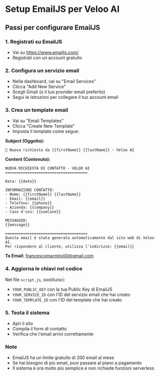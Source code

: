 # Setup EmailJS per Veloo AI

## Passi per configurare EmailJS

### 1. Registrati su EmailJS
- Vai su https://www.emailjs.com/
- Registrati con un account gratuito

### 2. Configura un servizio email
- Nella dashboard, vai su "Email Services"
- Clicca "Add New Service"
- Scegli Gmail (o il tuo provider email preferito)
- Segui le istruzioni per collegare il tuo account email

### 3. Crea un template email
- Vai su "Email Templates"
- Clicca "Create New Template"
- Imposta il template come segue:

**Subject (Oggetto):**
```
🚀 Nuova richiesta da {{firstName}} {{lastName}} - Veloo AI
```

**Content (Contenuto):**
```
NUOVA RICHIESTA DI CONTATTO - VELOO AI
=====================================

Data: {{date}}

INFORMAZIONI CONTATTO:
- Nome: {{firstName}} {{lastName}}
- Email: {{email}}
- Telefono: {{phone}}
- Azienda: {{company}}
- Caso d'uso: {{useCase}}

MESSAGGIO:
{{message}}

=====================================
Questa email è stata generata automaticamente dal sito web di Veloo AI.
Per rispondere al cliente, utilizza l'indirizzo: {{email}}
```

**To Email:** francescomarmiroli0@gmail.com

### 4. Aggiorna le chiavi nel codice
Nel file `script.js`, sostituisci:
- `YOUR_PUBLIC_KEY` con la tua Public Key di EmailJS
- `YOUR_SERVICE_ID` con l'ID del servizio email che hai creato
- `YOUR_TEMPLATE_ID` con l'ID del template che hai creato

### 5. Testa il sistema
- Apri il sito
- Compila il form di contatto
- Verifica che l'email arrivi correttamente

### Note
- EmailJS ha un limite gratuito di 200 email al mese
- Se hai bisogno di più email, puoi passare al piano a pagamento
- Il sistema è ora molto più semplice e non richiede funzioni serverless 